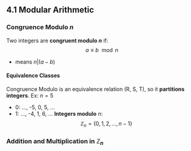## 4.1 Modular Arithmetic
### Congruence Modulo $n$
Two integers are **congruent modulo $n$** if: 
$$a \equiv b\mod n$$
- means $n | (a-b)$
#### Equivalence Classes
Congruence Modulo is an equivalence relation (R, S, T), so it **partitions integers**.
Ex: $n = 5$
- 0: ..., -5, 0, 5, ...
- 1: ..., -4, 1, 6, ...
**Integers modulo** $n$:
$$\mathbb{Z}_n = \{0,1,2, \dots, n-1\}$$
### Addition and Multiplication in $\mathbb{Z}_n$

